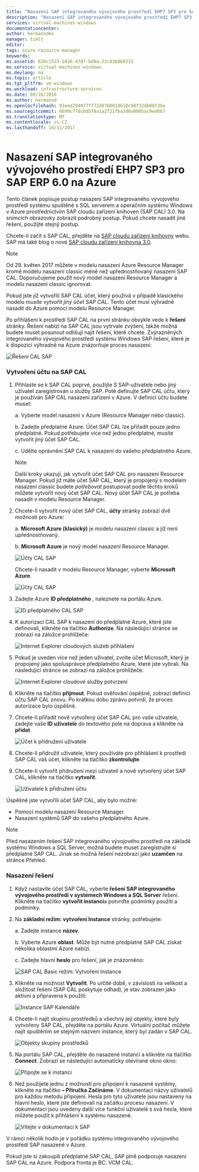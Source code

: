 ```yaml
---
title: "Nasazení SAP integrovaného vývojového prostředí EHP7 SP3 pro SAP ERP 6.0 v Azure | Microsoft Docs"
description: "Nasazení SAP integrovaného vývojového prostředí EHP7 SP3 pro SAP ERP 6.0 na Azure"
services: virtual-machines-windows
documentationcenter: 
author: hermanndms
manager: timlt
editor: 
tags: azure-resource-manager
keywords: 
ms.assetid: 626c1523-1026-478f-bd8a-22c83b869231
ms.service: virtual-machines-windows
ms.devlang: na
ms.topic: article
ms.tgt_pltfrm: vm-windows
ms.workload: infrastructure-services
ms.date: 09/16/2016
ms.author: hermannd
ms.openlocfilehash: 91eed294077ff72d0760018b10c98f32db88f3be
ms.sourcegitcommit: 6699c77dcbd5f8a1a2f21fba3d0a0005ac9ed6b7
ms.translationtype: MT
ms.contentlocale: cs-CZ
ms.lasthandoff: 10/11/2017
---
```

# <a name="deploy-sap-ides-ehp7-sp3-for-sap-erp-60-on-azure"></a>Nasazení SAP integrovaného vývojového prostředí EHP7 SP3 pro SAP ERP 6.0 na Azure
Tento článek popisuje postup nasazení SAP integrovaného vývojového prostředí systému spuštěné s SQL serverem a operačním systému Windows v Azure prostřednictvím SAP cloudu zařízení knihoven (SAP CAL) 3.0. Na snímcích obrazovky zobrazit podrobný postup. Pokud chcete nasadit jiné řešení, použijte stejný postup.

Chcete-li začít s SAP CAL, přejděte na [SAP cloudu zařízení knihovny](https://cal.sap.com/) webu. SAP má také blog o nové [SAP cloudu zařízení knihovna 3.0](http://scn.sap.com/community/cloud-appliance-library/blog/2016/05/27/sap-cloud-appliance-library-30-came-with-a-new-user-experience). 

> [!NOTE]
Od 29. květen 2017 můžete v modelu nasazení Azure Resource Manager kromě modelu nasazení classic méně než upřednostňovaný nasazení SAP CAL. Doporučujeme použít nový model nasazení Resource Manager a modelu nasazení classic ignorovat.

Pokud jste již vytvořili SAP CAL účet, který používá v případě klasického modelu *musíte vytvořit jiný účet SAP CAL*. Tento účet musí výhradně nasadit do Azure pomocí modelu Resource Manager.

Po přihlášení k prostředí SAP CAL na první stránku obvykle vede k **řešení** stránky. Řešení nabízí na SAP CAL jsou vytrvale zvýšení, takže možná budete muset posunout odlišují najít řešení, které chcete. Zvýrazněných integrovaného vývojového prostředí systému Windows SAP řešení, které je k dispozici výhradně na Azure znázorňuje proces nasazení:

![Řešení CAL SAP](./media/cal-ides-erp6-ehp7-sp3-sql/ides-pic1.jpg)

### <a name="create-an-account-in-the-sap-cal"></a>Vytvoření účtu na SAP CAL
1. Přihlaste se k SAP CAL poprvé, použijte S SAP-uživatele nebo jiný uživatel zaregistrován u služby SAP. Poté definujte SAP CAL účtu, který je používán SAP CAL nasazení zařízení v Azure. V definici účtu budete muset:

    a. Vyberte model nasazení v Azure (Resource Manager nebo classic).

    b. Zadejte předplatné Azure. Účet SAP CAL lze přiřadit pouze jedno předplatné. Pokud potřebujete více než jedno předplatné, musíte vytvořit jiný účet SAP CAL.
    
    c. Udělte oprávnění SAP CAL k nasazení do vašeho předplatného Azure.

    > [!NOTE]
    Další kroky ukazují, jak vytvořit účet SAP CAL pro nasazení Resource Manager. Pokud již máte účet SAP CAL, který je propojený s modelem nasazení classic budete *potřebovat* postupovat podle těchto kroků můžete vytvořit nový účet SAP CAL. Nový účet SAP CAL je potřeba nasadit v modelu Resource Manager.

2. Chcete-li vytvořit nový účet SAP CAL, **účty** stránky zobrazí dvě možnosti pro Azure: 

    a. **Microsoft Azure (klasický)** je modelu nasazení classic a již není upřednostňovaný.

    b. **Microsoft Azure** je nový model nasazení Resource Manager.

    ![Účty CAL SAP](./media/cal-ides-erp6-ehp7-sp3-sql/s4h-pic-2a.PNG)

    Chcete-li nasadit v modelu Resource Manager, vyberte **Microsoft Azure**.

    ![Účty CAL SAP](./media/cal-ides-erp6-ehp7-sp3-sql/s4h-pic3c.PNG)

3. Zadejte Azure **ID předplatného** , naleznete na portálu Azure. 

    ![ID předplatného CAL SAP](./media/cal-ides-erp6-ehp7-sp3-sql/s4h-pic3c.PNG)

4. K autorizaci CAL SAP k nasazení do předplatné Azure, které jste definovali, klikněte na tlačítko **Authorize**. Na následující stránce se zobrazí na záložce prohlížeče:

    ![Internet Explorer cloudových služeb přihlášení](./media/cal-ides-erp6-ehp7-sp3-sql/s4h-pic4c.PNG)

5. Pokud je uveden více než jeden uživatel, zvolte účet Microsoft, který je propojený jako spolusprávce předplatného Azure, které jste vybrali. Na následující stránce se zobrazí na záložce prohlížeče:

    ![Internet Explorer cloudové služby potvrzení](./media/cal-ides-erp6-ehp7-sp3-sql/s4h-pic5a.PNG)

6. Klikněte na tlačítko **přijmout**. Pokud ověřování úspěšné, zobrazí definici účtu SAP CAL znovu. Po krátkou dobu zprávu potvrdí, že proces autorizace bylo úspěšné.

7. Chcete-li přiřadit nově vytvořený účet SAP CAL pro vaše uživatele, zadejte vaše **ID uživatele** do textového pole na doprava a klikněte na **přidat**. 

    ![Účet k přidružení uživatele](./media/cal-ides-erp6-ehp7-sp3-sql/s4h-pic8a.PNG)

8. Chcete-li přidružit uživatele, který používáte pro přihlášení k prostředí SAP CAL váš účet, klikněte na tlačítko **zkontrolujte**. 

9. Chcete-li vytvořit přidružení mezi uživateli a nově vytvořený účet SAP CAL, klikněte na tlačítko **vytvořit**.

    ![Uživatele k přidružení účtu](./media/cal-ides-erp6-ehp7-sp3-sql/s4h-pic9b.PNG)

Úspěšně jste vytvořili účet SAP CAL, aby bylo možné:

- Pomocí modelu nasazení Resource Manager.
- Nasazení systémů SAP do vašeho předplatného Azure.

> [!NOTE]
Před nasazením řešení SAP integrovaného vývojového prostředí na základě systému Windows a SQL Server, možná budete muset zaregistrujte si předplatné SAP CAL. Jinak se možná řešení nezobrazí jako **uzamčen** na stránce Přehled.

### <a name="deploy-a-solution"></a>Nasazení řešení
1. Když nastavíte účet SAP CAL, vyberte **řešení SAP integrovaného vývojového prostředí v systémech Windows a SQL Server** řešení. Klikněte na tlačítko **vytvořit instanci**a potvrďte podmínky použití a podmínky. 

2. Na **základní režim: vytvoření Instance** stránky, potřebujete:

    a. Zadejte instance **název**.

    b. Vyberte Azure **oblast**. Může být nutné předplatné SAP CAL získat několika oblastmi Azure nabízí.

    c.  Zadejte hlavní **heslo** pro řešení, jak je znázorněno:

    ![SAP CAL Basic režim: Vytvoření Instance](./media/cal-ides-erp6-ehp7-sp3-sql/ides-pic10a.png)

3. Klikněte na možnost **Vytvořit**. Po určité době, v závislosti na velikost a složitost řešení (SAP CAL poskytuje odhad), je stav zobrazen jako aktivní a připravena k použití: 

    ![Instance SAP Kalendáře](./media/cal-ides-erp6-ehp7-sp3-sql/ides-pic12a.png)

4. Chcete-li najít skupinu prostředků a všechny její objekty, které byly vytvořeny SAP CAL, přejděte na portálu Azure. Virtuální počítač můžete najít spuštěním se stejným názvem instance, který byl zadán v SAP CAL.

    ![Objekty skupiny prostředků](./media/cal-ides-erp6-ehp7-sp3-sql/ides_resource_group.PNG)

5. Na portálu SAP CAL, přejděte do nasazené instancí a klikněte na tlačítko **Connect**. Zobrazí se následující automaticky otevírané okno okno: 

    ![Připojte se k instanci](./media/cal-ides-erp6-ehp7-sp3-sql/ides-pic14a.PNG)

6. Než použijete jednu z možností pro připojení k nasazené systémy, klikněte na tlačítko **– Příručka Začínáme**. V dokumentaci názvy uživatelů pro každou metodu připojení. Hesla pro tyto uživatele jsou nastaveny na hlavní heslo, které jste definovali na začátku procesu nasazení. V dokumentaci jsou uvedeny další více funkční uživatelé s svá hesla, které můžete použít k přihlášení k systému nasazené.

    ![Vítejte v dokumentaci k SAP](./media/cal-ides-erp6-ehp7-sp3-sql/ides-pic15.jpg)

V rámci několik hodin je v pořádku systému integrovaného vývojového prostředí SAP nasazené v Azure.

Pokud jste si zakoupili předplatné SAP CAL, SAP plně podporuje nasazení SAP CAL na Azure. Podpora fronta je BC. VCM CAL.

